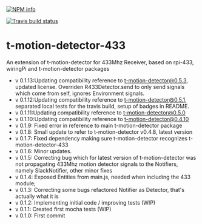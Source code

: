 [![NPM info](https://nodei.co/npm/t-motion-detector-433.png?downloads=true)](https://nodei.co/npm/t-motion-detector-433.png?downloads=true)

[![Travis build status](https://travis-ci.org/tcardoso2/t-motion-detector-433.png?branch=master)](https://travis-ci.org/tcardoso2/t-motion-detector-433)

# t-motion-detector-433
An extension of t-motion-detector for 433Mhz Receiver, based on rpi-433, wiringPi and t-motion-detector packages  
* v 0.1.13:Updating compatibility reference to t-motion-detector@0.5.3, updated license. Overriden R433Detector.send to only send signals which come from self, ignores Environment signals.  
* v 0.1.12:Updating compatibility reference to t-motion-detector@0.5.1, separated local tests for the travis build, setup of badges in README.  
* v 0.1.11:Updating compatibility reference to t-motion-detector@0.5.0  
* v 0.1.10:Updating compatibility reference to t-motion-detector@0.4.10  
* v 0.1.9: Fixed error in reference to main t-motion-detector package   
* v 0.1.8: Small update to refer to t-motion-detector v0.4.8, latest version  
* v 0.1.7: Fixed dependency making sure t-motion-detector recognizes t-motion-detector-433
* v 0.1.6: Minor updates.
* v 0.1.5: Correcting bug which for latest version of t-motion-detector was not propagating 433Mhz motion detector signals to the Notifiers, namely SlackNotifier, other minor fixes
* v 0.1.4: Exposed Entities from main.js, needed when including the 433 module;
* v 0.1.3: Correcting some bugs refactored Notifier as Detector, that's actually what it is
* v 0.1.2: Implementing initial code / improving tests (WIP)
* v 0.1.1: Created first mocha tests (WIP)
* v 0.1.0: First commit
